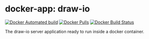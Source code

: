 # docker-app: draw-io

[![Docker Automated build](https://img.shields.io/docker/automated/talsenteam/docker-app-draw-io.svg?style=for-the-badge)](https://hub.docker.com/r/talsenteam/docker-app-draw-io/)
[![Docker Pulls](https://img.shields.io/docker/pulls/talsenteam/docker-app-draw-io.svg?style=for-the-badge)](https://hub.docker.com/r/talsenteam/docker-app-draw-io/)
[![Docker Build Status](https://img.shields.io/docker/build/talsenteam/docker-app-draw-io.svg?style=for-the-badge)](https://hub.docker.com/r/talsenteam/docker-app-draw-io/)

The draw-io server application ready to run inside a docker container.